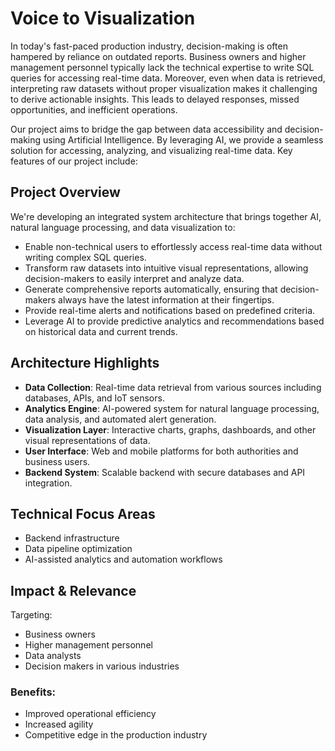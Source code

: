 # Voice to Visualization

In today's fast-paced production industry, decision-making is often hampered by reliance on outdated reports. Business owners and higher management personnel typically lack the technical expertise to write SQL queries for accessing real-time data. Moreover, even when data is retrieved, interpreting raw datasets without proper visualization makes it challenging to derive actionable insights. This leads to delayed responses, missed opportunities, and inefficient operations.

Our project aims to bridge the gap between data accessibility and decision-making using Artificial Intelligence. By leveraging AI, we provide a seamless solution for accessing, analyzing, and visualizing real-time data. Key features of our project include:

## Project Overview

We're developing an integrated system architecture that brings together AI, natural language processing, and data visualization to:

- Enable non-technical users to effortlessly access real-time data without writing complex SQL queries.
- Transform raw datasets into intuitive visual representations, allowing decision-makers to easily interpret and analyze data.
- Generate comprehensive reports automatically, ensuring that decision-makers always have the latest information at their fingertips.
- Provide real-time alerts and notifications based on predefined criteria.
- Leverage AI to provide predictive analytics and recommendations based on historical data and current trends.

## Architecture Highlights

- **Data Collection**: Real-time data retrieval from various sources including databases, APIs, and IoT sensors.
- **Analytics Engine**: AI-powered system for natural language processing, data analysis, and automated alert generation.
- **Visualization Layer**: Interactive charts, graphs, dashboards, and other visual representations of data.
- **User Interface**: Web and mobile platforms for both authorities and business users.
- **Backend System**: Scalable backend with secure databases and API integration.

## Technical Focus Areas

- Backend infrastructure
- Data pipeline optimization
- AI-assisted analytics and automation workflows

## Impact & Relevance

Targeting:
- Business owners
- Higher management personnel
- Data analysts
- Decision makers in various industries

### Benefits:
- Improved operational efficiency
- Increased agility
- Competitive edge in the production industry
